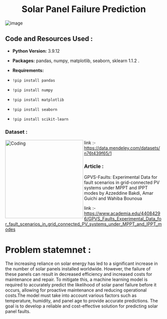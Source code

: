 <h1 align="center">Solar Panel Failure Prediction</h1>





![image](https://user-images.githubusercontent.com/108168115/214290003-75a39df9-87c6-41ae-8d5f-1f85da451637.png)

## Code and Resources Used :

* __Python Version:__ 3.9.12


* __Packages:__ pandas, numpy, matplotlib, seaborn, sklearn 1.1.2 .

* __Requirements:__  
 * `!pip install pandas`
 
 * `!pip install numpy`
 
 * `!pip install matplotlib`
 
 * `!pip install seaborn`

* `!pip install scikit-learn`


### Dataset :

<img align="left" alt="Coding" width="250" src="https://user-images.githubusercontent.com/108168115/214503191-52cb61b0-0dad-40ce-82d0-9ebccdf93135.png" />

link :- https://data.mendeley.com/datasets/n76t439f65/1

### Article :

GPVS-Faults: Experimental Data for fault scenarios in grid-connected PV systems under MPPT and IPPT modes by Azzeddine Bakdi, Amar Guichi and Wahiba Bounoua 


link :- https://www.academia.edu/44084296/GPVS_Faults_Experimental_Data_for_fault_scenarios_in_grid_connected_PV_systems_under_MPPT_and_IPPT_modes

# Problem statemnet :
The increasing reliance on solar energy has led to a significant increase in the
number of solar panels installed worldwide. However, the failure of these panels 
can result in decreased efficiency and increased costs for maintenance and repair. 
To mitigate this, a machine learning model is required to accurately predict the 
likelihood of solar panel failure before it occurs, allowing for proactive 
maintenance and reducing operational costs.The model must take into account various 
factors such as temperature, humidity, and panel age to provide accurate predictions. 
The goal is to develop a reliable and cost-effective solution for predicting solar
panel faults.
